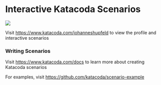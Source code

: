 # Interactive Katacoda Scenarios

[![](http://shields.katacoda.com/katacoda/johanneshupfeld/count.svg)](https://www.katacoda.com/johanneshupfeld "Get your profile on Katacoda.com")

Visit https://www.katacoda.com/johanneshupfeld to view the profile and interactive scenarios

### Writing Scenarios
Visit https://www.katacoda.com/docs to learn more about creating Katacoda scenarios

For examples, visit https://github.com/katacoda/scenario-example
